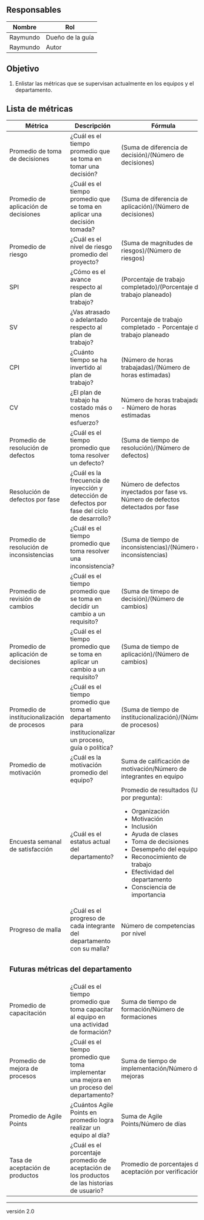## Responsables
Nombre     | Rol
-----------|------------------
Raymundo   | Dueño de la guía
Raymundo   | Autor

## Objetivo
1. Enlistar las métricas que se supervisan actualmente en los equipos y el departamento.

## Lista de métricas
<table>
  <thead>
    <tr>
      <th>Métrica</th>
      <th>Descripción</th>
      <th>Fórmula</th>
      <th>Ubicación</th>
    </tr>
  </thead>
  <tbody>
    <tr>
      <td>Promedio de toma de decisiones</td>
      <td>¿Cuál es el tiempo promedio que se toma en tomar una decisión?</td>
      <td>(Suma de diferencia de decisión)/(Número de decisiones)</td>
      <td>Backlog de Decisiones</td>
    </tr>
    <tr>
      <td>Promedio de aplicación de decisiones</td>
      <td>¿Cuál es el tiempo promedio que se toma en aplicar una decisión tomada?</td>
      <td>(Suma de diferencia de aplicación)/(Número de decisiones)</td>
      <td>Backlog de Decisiones</td>
    </tr>
    <tr>
      <td>Promedio de riesgo</td>
      <td>¿Cuál es el nivel de riesgo promedio del proyecto?</td>
      <td>(Suma de magnitudes de riesgos)/(Número de riesgos)</td>
      <td>Matriz de Riesgos</td>
    </tr>
    <tr>
      <td>SPI</td>
      <td>¿Cómo es el avance respecto al plan de trabajo?</td>
      <td>(Porcentaje de trabajo completado)/(Porcentaje de trabajo planeado)</td>
      <td>Plan de Trabajo</td>
    </tr>
    <tr>
      <td>SV</td>
      <td>¿Vas atrasado o adelantado respecto al plan de trabajo?</td>
      <td>Porcentaje de trabajo completado - Porcentaje de trabajo planeado</td>
      <td>Plan de Trabajo</td>
    </tr>
    <tr>
      <td>CPI</td>
      <td>¿Cuánto tiempo se ha invertido al plan de trabajo?</td>
      <td>(Número de horas trabajadas)/(Número de horas estimadas)</td>
      <td>Plan de Trabajo</td>
    </tr>
    <tr>
      <td>CV</td>
      <td>¿El plan de trabajo ha costado más o menos esfuerzo?</td>
      <td>Número de horas trabajadas - Número de horas estimadas</td>
      <td>Plan de Trabajo</td>
    </tr>
    <tr>
      <td>Promedio de resolución de defectos</td>
      <td>¿Cuál es el tiempo promedio que toma resolver un defecto?</td>
      <td>(Suma de tiempo de resolución)/(Número de defectos)</td>
      <td>Backlog de Requisitos</td>
    </tr>
    <tr>
      <td>Resolución de defectos por fase</td>
      <td>¿Cuál es la frecuencia de inyección y detección de defectos por fase del ciclo de desarrollo?</td>
      <td>Número de defectos inyectados por fase vs. Número de defectos detectados por fase</td>
      <td>Backlog de Requisitos</td>
    </tr>
    <tr>
      <td>Promedio de resolución de inconsistencias</td>
      <td>¿Cuál es el tiempo promedio que toma resolver una inconsistencia?</td>
      <td>(Suma de tiempo de inconsistencias)/(Número de inconsistencias)</td>
      <td>Backlog de Requisitos</td>
    </tr>
    <tr>
      <td>Promedio de revisión de cambios</td>
      <td>¿Cuál es el tiempo promedio que se toma en decidir un cambio a un requisito?</td>
      <td>(Suma de timepo de decisión)/(Número de cambios)</td>
      <td>Backlog de Requisitos</td>
    </tr>
    <tr>
      <td>Promedio de aplicación de decisiones</td>
      <td>¿Cuál es el tiempo promedio que se toma en aplicar un cambio a un requisito?</td>
      <td>(Suma de tiempo de aplicación)/(Número de cambios)</td>
      <td>Backlog de Requisitos</td>
    </tr>
    <tr>
      <td>Promedio de institucionalización de procesos</td>
      <td>¿Cuál es el tiempo promedio que toma el departamento para institucionalizar un proceso, guía o política?</td>
      <td>(Suma de tiempo de institucionalización)/(Número de procesos)</td>
      <td>Backlog de Procesos</td>
    </tr>
    <tr>
      <td>Promedio de motivación</td>
      <td>¿Cuál es la motivación promedio del equipo?</td>
      <td>Suma de calificación de motivación/Número de integrantes en equipo</td>
      <td>Historial del Cuestionario de Salud</td>
    </tr>
    <tr>
      <td>Encuesta semanal de satisfacción</td>
      <td>¿Cuál es el estatus actual del departamento?</td>
      <td>Promedio de resultados (Uno por pregunta):
          <ul>
            <li>Organización</li>
            <li>Motivación</li>
            <li>Inclusión</li>
            <li>Ayuda de clases</li>
            <li>Toma de decisiones</li>
            <li>Desempeño del equipo</li>
            <li>Reconocimiento de trabajo</li>
            <li>Efectividad del departamento</li>
            <li>Consciencia de importancia</li>
          </ul>
      </td>
      <td>Historial de Encuesta de satisfacción</td>
    </tr>
    <tr>
      <td>Progreso de malla</td>
      <td>¿Cuál es el progreso de cada integrante del departamento con su malla?</td>
      <td>Número de competencias por nivel</td>
      <td>Backlog de Malla</td>
    </tr>
    <tr>
      <td colspan="4"><h3>Futuras métricas del departamento</h3></td>
    </tr>
    <tr>
      <td>Promedio de capacitación</td>
      <td>¿Cuál es el tiempo promedio que toma capacitar al equipo en una actividad de formación?</td>
      <td>Suma de tiempo de formación/Número de formaciones</td>
      <td>Backlog de Formación</td>
    </tr>
    <tr>
      <td>Promedio de mejora de procesos</td>
      <td>¿Cuál es el tiempo promedio que toma implementar una mejora en un proceso del departamento?</td>
      <td>Suma de tiempo de implementación/Número de mejoras</td>
      <td>Backlog de Mejoras a Procesos</td>
    </tr>
    <tr>
      <td>Promedio de Agile Points</td>
      <td>¿Cuántos Agile Points en promedio logra realizar un equipo al día?</td>
      <td>Suma de Agile Points/Número de días</td>
      <td>Backlog de Requisitos</td>
    </tr>
    <tr>
      <td>Tasa de aceptación de productos</td>
      <td>¿Cuál es el porcentaje promedio de aceptación de los productos de las historias de usuario?</td>
      <td>Promedio de porcentajes de aceptación por verificación</td>
      <td>Backlog de Verificación</td>
    </tr>
  </tbody>
</table>

***
versión 2.0
